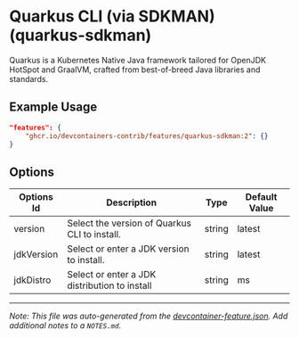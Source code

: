 
# Quarkus CLI (via SDKMAN) (quarkus-sdkman)

Quarkus is a Kubernetes Native Java framework tailored for OpenJDK HotSpot and
GraalVM, crafted from best-of-breed Java libraries and standards.

## Example Usage

```json
"features": {
    "ghcr.io/devcontainers-contrib/features/quarkus-sdkman:2": {}
}
```

## Options

| Options Id | Description | Type | Default Value |
|-----|-----|-----|-----|
| version | Select the version of Quarkus CLI to install. | string | latest |
| jdkVersion | Select or enter a JDK version to install. | string | latest |
| jdkDistro | Select or enter a JDK distribution to install | string | ms |



---

_Note: This file was auto-generated from the [devcontainer-feature.json](https://github.com/devcontainers-contrib/features/blob/main/src/quarkus-sdkman/devcontainer-feature.json).  Add additional notes to a `NOTES.md`._
